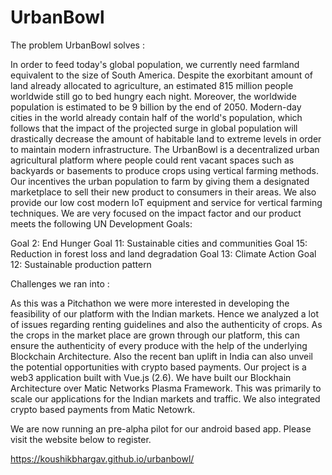 # UrbanBowl

The problem UrbanBowl solves :

In order to feed today's global population, we currently need farmland equivalent to the size of South America. Despite the exorbitant amount of land already allocated to agriculture, an estimated 815 million people worldwide still go to bed hungry each night. Moreover, the worldwide population is estimated to be 9 billion by the end of 2050. Modern-day cities in the world already contain half of the world's population, which follows that the impact of the projected surge in global population will drastically decrease the amount of habitable land to extreme levels in order to maintain modern infrastructure.
The UrbanBowl is a decentralized urban agricultural platform where people could rent vacant spaces such as backyards or basements to produce crops using vertical farming methods. Our incentives the urban population to farm by giving them a designated marketplace to sell their new product to consumers in their areas. We also provide our low cost modern IoT equipment and service for vertical farming techniques. We are very focused on the impact factor and our product meets the following UN Development Goals:

Goal 2: End Hunger Goal 11: Sustainable cities and communities Goal 15: Reduction in forest loss and land degradation Goal 13: Climate Action Goal 12: Sustainable production pattern

Challenges we ran into :

As this was a Pitchathon we were more interested in developing the feasibility of our platform with the Indian markets. Hence we analyzed a lot of issues regarding renting guidelines and also the authenticity of crops. As the crops in the market place are grown through our platform, this can ensure the authenticity of every produce with the help of the underlying Blockchain Architecture. Also the recent ban uplift in India can also unveil the potential opportunities with crypto based payments. Our project is a web3 application built with Vue.js (2.6). We have built our Blockhain Architecture over Matic Networks Plasma Framework. This was primarily to scale our applications for the Indian markets and traffic. We also integrated crypto based payments from Matic Netowrk.

We are now running an pre-alpha pilot for our android based app. Please visit the website below to register.

https://koushikbhargav.github.io/urbanbowl/

